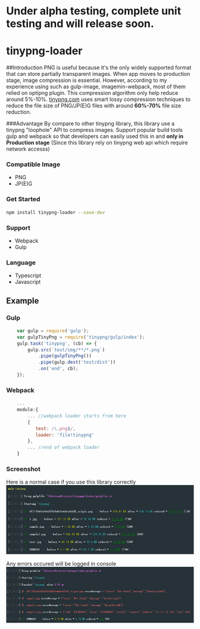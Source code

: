 # Under alpha testing, complete unit testing and will release soon.

# tinypng-loader

##Introduction
PNG is useful because it's the only widely supported format that can store partially transparent images.
When app moves to production stage, image compression is essential. However, according to my experience using
such as gulp-image, imagemin-webpack, most of them relied on optipng plugin. This compression algorithm only help reduce
around 5%-10%. [tinypng.com](https://tinypng.com) uses smart lossy compression techniques to reduce the file size of PNG/JP(E)G files
with around <b>60%-70%</b> file size reduction.

###Advantage
By compare to other tinypng library, this library use a tinypng "loophole" API to compress images.
Support popular build tools gulp and webpack so that developers can easily used this in and <b>only in Production stage</b> (Since this library rely on tinypng web api which require network accesss)

### Compatible Image
* PNG
* JP(E)G

### Get Started
```bash
npm install tinypng-loader --save-dev
```

### Support
* Webpack
* Gulp

### Language
* Typescript
* Javascript

## Example

### Gulp
```javascript
    var gulp = require('gulp');
    var gulpTinyPng = require('tinypng/gulp/index');
    gulp.task('tinypng', (cb) => {
        gulp.src(`test/img/**/*.png`)
            .pipe(gulpTinyPng())
            .pipe(gulp.dest('test/dist'))
            .on('end', cb);
    });
```

### Webpack
```javascript
    ...
    module:{
        ... //webpack loader starts from here
        {
           test: /\.png$/,
           loader: 'file!tinypng'
        },
        ... //end of webpack loader
    }
```

### Screenshot
Here is a normal case if you use this library correctly
![alt tag](/git-img/success.png)

Any errors occured will be logged in console
![alt tag](/git-img/error.png)